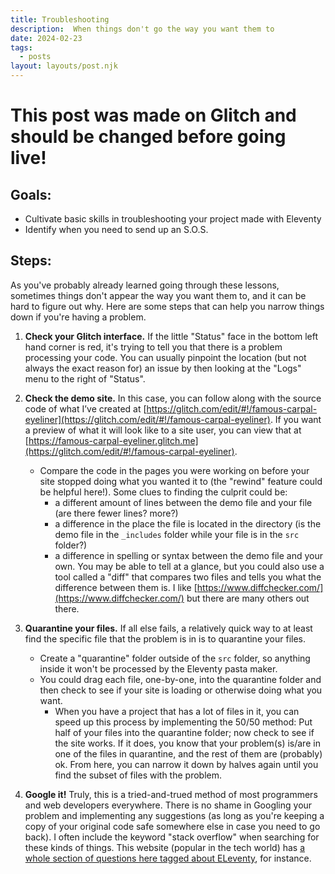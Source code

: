 ```yaml
---
title: Troubleshooting
description:  When things don't go the way you want them to
date: 2024-02-23
tags:
  - posts
layout: layouts/post.njk
---
```

# This post was made on Glitch and should be changed before going live!


## Goals:
- Cultivate basic skills in troubleshooting your project made with Eleventy
- Identify when you need to send up an S.O.S.

## Steps:

As you've probably already learned going through these lessons, sometimes things don't appear the way you want them to, and it can be hard to figure out why. Here are some steps that can help you narrow things down if you're having a problem.

1. __Check your Glitch interface.__ If the little "Status" face in the bottom left hand corner is red, it's trying to tell you that there is a problem processing your code. You can usually pinpoint the location (but not always the exact reason for) an issue by then looking at the "Logs" menu to the right of "Status".

2. __Check the demo site.__ 
In this case, you can follow along with the source code of what I’ve created at [https://glitch.com/edit/#!/famous-carpal-eyeliner](https://glitch.com/edit/#!/famous-carpal-eyeliner). If you want a preview of what it will look like to a site user, you can view that at [https://famous-carpal-eyeliner.glitch.me](https://glitch.com/edit/#!/famous-carpal-eyeliner).
    - Compare the code in the pages you were working on before your site stopped doing what you wanted it to (the "rewind" feature could be helpful here!). Some clues to finding the culprit could be:
      - a different amount of lines between the demo file and your file (are there fewer lines? more?)
      - a difference in the place the file is located in the directory (is the demo file in the ```_includes``` folder while your file is in the ```src``` folder?)
      - a difference in spelling or syntax between the demo file and your own. You may be able to tell at a glance, but you could also use a tool called a "diff" that compares two files and tells you what the difference between them is. I like [https://www.diffchecker.com/](https://www.diffchecker.com/) but there are many others out there.
      
3. __Quarantine your files.__ If all else fails, a relatively quick way to at least find the specific file that the problem is in is to quarantine your files. 
    - Create a "quarantine" folder outside of the ```src``` folder, so anything inside it won't be processed by the Eleventy pasta maker.
    - You could drag each file, one-by-one, into the quarantine folder and then check to see if your site is loading or otherwise doing what you want.   
      - When you have a project that has a lot of files in it, you can speed up this process by implementing the 50/50 method: Put half of your files into the quarantine folder; now check to see if the site works. If it does, you know that your problem(s) is/are in one of the files in quarantine, and the rest of them are (probably) ok. From here, you can narrow it down by halves again until you find the subset of files with the problem.
      
4. __Google it!__ Truly, this is a tried-and-trued method of most programmers and web developers everywhere. There is no shame in Googling your problem and implementing any suggestions (as long as you're keeping a copy of your original code safe somewhere else in case you need to go back). I often include the keyword "stack overflow" when searching for these kinds of things. This website (popular in the tech world) has [a whole section of questions here tagged about ELeventy](https://stackoverflow.com/questions/tagged/eleventy), for instance.